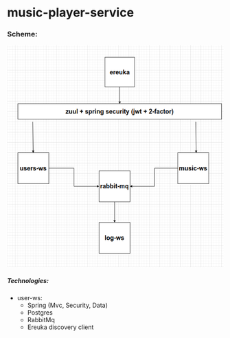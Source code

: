 # music-player-service

### Scheme:

![image](https://github.com/haxul/music-player-service/blob/master/draw.png)

##### Technologies:

* user-ws:
  * Spring (Mvc, Security, Data)
  * Postgres
  * RabbitMq
  * Ereuka discovery client
